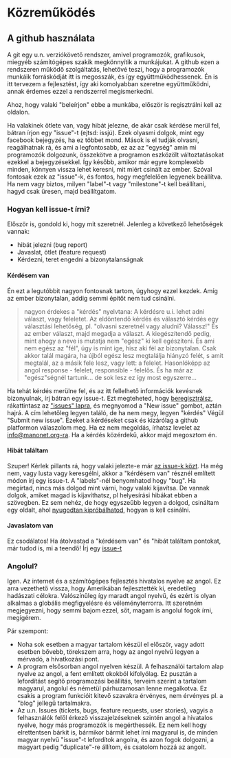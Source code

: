 # Közreműködés

## A github használata

A git egy u.n. verziókövető rendszer, amivel programozók, grafikusok, miegyéb számítógépes szakik megkönnyítik a munkájukat. A github ezen a rendszeren működő szolgáltatás, lehetővé teszi, hogy a programozók munkáik forráskódját itt is megosszák, és így együttműködhessenek. Én is itt tervezem a fejlesztést, így aki komolyabban szeretne együttműködni, annak érdemes ezzel a rendszerrel megismerkedni.

Ahoz, hogy valaki "beleírjon" ebbe a munkába, először is regisztrálni kell az oldalon.

Ha valakinek ötlete van, vagy hibát jelezne, de akár csak kérdése merül fel, bátran írjon egy "issue"-t (ejtsd: issjú). Ezek olyasmi dolgok, mint egy facebook bejegyzés, ha ez többet mond. Mások is el tudják olvasni, reagálhatnak rá, és ami a legfontosabb, ez az az "egység" amin mi programozók dolgozunk, összekötve a programon eszközölt változtatásokat ezekkel a bejegyzésekkel. Így később, amikor már egyre komplexebb minden, könnyen vissza lehet keresni, mit miért csinált az ember. Szóval fontosak ezek az "issue"-k, és fontos, hogy megfelelően legyenek beállítva. Ha nem vagy biztos, milyen "label"-t vagy "milestone"-t kell beállítani, hagyd csak üresen, majd beállítgatom.

### Hogyan kell issue-t írni?

Először is, gondold ki, hogy mit szeretnél. Jelenleg a következő lehetőségek vannak:

* hibát jelezni (bug report)
* Javaslat, ötlet (feature request)
* Kérdezni, teret engedni a bizonytalanságnak

#### Kérdésem van

Én ezt a legutóbbit nagyon fontosnak tartom, úgyhogy ezzel kezdek. Amíg az ember bizonytalan, addig semmi építőt nem tud csinálni.

> nagyon érdekes a "kérdés" nyelvtana: A kérdésre u.i. lehet adni választ, vagy feleletet. Az eldöntendő kérdés és választó kérdés egy választási lehetőség, pl. "olvasni szeretnél vagy aludni? Válassz!" És az ember választ, majd megadja a választ. A kiegészítendő pedig, mint ahogy a neve is mutatja nem "egész" ki kell egészíteni. És ami nem egész az "fél", úgy is mint ige, hisz aki fél az bizonytalan. Csak akkor talál magára, ha újból egész lesz megtalálja hiányzó felét, s amit megtalál, az a másik fele lesz, vagy lett: a felelet. Hasonlóképp az angol response - felelet, responsible - felelős. És ha már az "egész"ségnél tartunk... de sok lesz ez így most egyszerre...

Ha tehát kérdés merülne fel, és az itt fellelhető információk kevésnek bizonyulnak, írj bátran egy issue-t. Ezt megteheted, hogy [beregisztrálsz](https://github.com/join), rákattintasz az ["issues" lapra](https://github.com/manonet/typing/issues), és megnyomod a "New issue" gombot, aztán hajrá. A cím lehetőleg legyen találó, de ha nem megy, legyen "kérdés" Végül "Submit new issue". Ezeket a kérdéseket csak és kizárólag a github platformon válaszolom meg. Ha ez nem megoldás, írhatsz levelet az info@manonet.org-ra. Ha a kérdés közérdekű, akkor majd megosztom én.

#### Hibát találtam

Szuper! Kérlek pillants rá, hogy valaki jelezte-e már [az issue-k közt](https://github.com/manonet/typing/issues). Ha még nem, vagy lusta vagy keresgélni, akkor a "kérdésem van" résznél említett módon írj egy issue-t. A "labels"-nél benyomhatod hogy "bug". Ha megírtad, nincs más dolgod mint várni, hogy valaki kijavítsa. De vannak dolgok, amiket magad is kijavíthatsz, pl helyesírási hibákat ebben a szövegben. Ez sem nehéz, de hogy egyszeűbb legyen a dolgod, csináltam egy oldalt, ahol [nyugodtan kipróbálhatod](/manonet/typing/blob/master/docs/hu/sandbox.md), hogyan is kell csinálni.

#### Javaslatom van

Ez csodálatos! Ha átolvastad a "kérdésem van" és "hibát találtam pontokat, már tudod is, mi a teendő! Írj egy [issue-t](https://github.com/manonet/typing/issues)

### Angolul?

Igen. Az internet és a számítógépes fejlesztés hivatalos nyelve az angol. Ez arra vezethető vissza, hogy Amerikában fejlesztették ki, eredetileg hadászati célokra. Valószínűleg így maradt angol nyelvű, és ezért is olyan alkalmas a globális megfigyelésre és véleményterrorra. Itt szeretném megjegyezni, hogy semmi bajom ezzel, sőt, magam is angolul fogok írni, megígérem.

Pár szempont:

* Noha sok esetben a magyar tartalom készül el először, vagy adott esetben bővebb, törekszem arra, hogy az angol nyelvű legyen a mérvadó, a hivatkozási pont.
* A program elsősorban angol nyelven készül. A felhasználói tartalom alap nyelve az angol, a fent említett okokból kifolyólag. Ez pusztán a lefordítást segítő programozási beállítás, terveim szerint a tartalom magyarul, angolul és németül párhuzamosan lenne megalkotva. Ez csakis a program funkcióit kitevő szavakra érvényes, nem érvényes pl. a "blog" jellegű tartalmakra.
* Az u.n. Issues (tickets, bugs, feature requests, user stories), vagyis a felhasználók felől érkező visszajelzéseknek szintén angol a hivatalos nyelve, hogy más programozók is megérthessék. Ez nem kell hogy elrettentsen bárkit is, bármikor bármit lehet írni magyarul is, de minden magyar nyelvű "issue"-t lefordítok angolra, és azon fogok dolgozni, a magyart pedig "duplicate"-re állítom, és csatolom hozzá az angolt.

